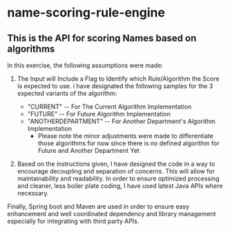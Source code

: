 # name-scoring-rule-engine
## This is the API for scoring Names based on algorithms

In this exercise, the following assumptions were made:
1. The Input will Include a Flag to Identify which Rule/Algorithm the Score is expected to use. i have designated the following samples for the 3 expected variants of the algorithm:
     - "CURRENT" -- For The Current Algorithm Implementation
     - "FUTURE" -- For Future Algorithm Implementation
     - "ANOTHERDEPARTMENT" -- For Another Department's Algorithm Implementation
          - Please note the minor adjustments were made to differentiate those algorithms for now since there is no defined algorithm for Future and Another Department Yet
  
  2. Based on the instructions given, I have designed the code in a way to encourage decoupling and separation of concerns. This will allow for maintainability and readability.
  In order to ensure optimized processing and cleaner, less boiler plate coding, I have used latest Java APIs where necessary. 
  
  Finally, Spring boot and Maven are used in order to ensure easy enhancement and well coordinated dependency and library management especially for integrating with third party APIs.
